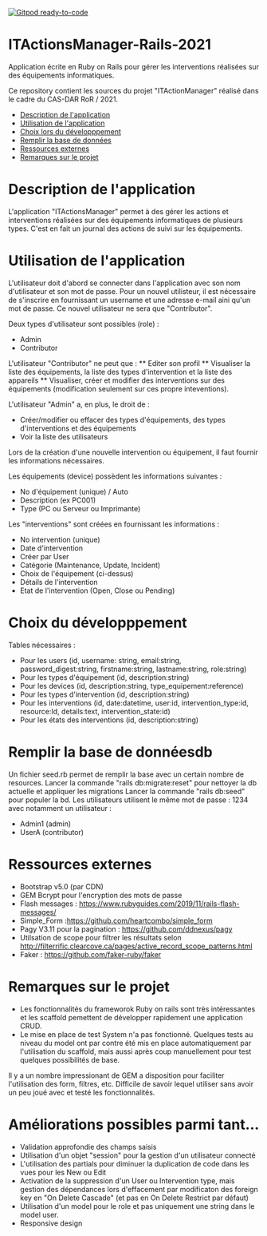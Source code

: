 [![Gitpod ready-to-code](https://img.shields.io/badge/Gitpod-ready--to--code-blue?logo=gitpod)](https://gitpod.io/#https://github.com/jefschaerz/ITActionsManager-Rails-2021.git)

# ITActionsManager-Rails-2021
Application écrite en Ruby on Rails pour gérer les interventions réalisées sur des équipements informatiques.

<a name="top"></a>
Ce repository contient les sources du projet "ITActionManager" réalisé dans le cadre du CAS-DAR RoR / 2021.

- [Description de l'application](#description-application)
- [Utilisation de l'application](#utilisation-application)
- [Choix lors du développpement](#choix-developpement)
- [Remplir la base de données](#remplir-db)
- [Ressources externes](#ressources-externes)
- [Remarques sur le projet](#remarques-projet)

<a name="description-application"></a>
# Description de l'application
L'application "ITActionsManager" permet à des gérer les actions et interventions réalisées sur des équipements informatiques de plusieurs types. 
C'est en fait un journal des actions de suivi sur les équipements.

<a name="utilisation-application"></a>
# Utilisation de l'application
L'utilisateur doit d'abord se connecter dans l'application avec son nom d'utilisateur et son mot de passe. 
Pour un nouvel utilisteur, il est nécessaire de s'inscrire en fournissant un username et une adresse e-mail aini qu'un mot de passe.
Ce nouvel utilisateur ne sera que "Contributor".

Deux types d'utilisateur sont possibles (role) :
* Admin
* Contributor 

L'utilisateur "Contributor" ne peut que :
** Editer son profil
** Visualiser la liste des équipements, la liste des types d'intervention et la liste des appareils
** Visualiser, créer et modifier des interventions sur des équipements (modification seulement sur ces propre inteventions).

L'utilisateur "Admin" a, en plus, le droit de  :
* Créer/modifier ou effacer des types d'équipements, des types d'interventions et des équipements
* Voir la liste des utilisateurs

Lors de la création d'une nouvelle intervention ou équipement, il faut fournir les informations nécessaires.

Les équipements (device) possèdent les informations suivantes :
* No d'équipement (unique) / Auto
* Description (ex PC001)
* Type (PC ou Serveur ou Imprimante)

Les "interventions" sont créées en fournissant les informations :
* No intervention (unique)
* Date d'intervention
* Créer par User
* Catégorie (Maintenance, Update, Incident)
* Choix de l'équipement (ci-dessus)
* Détails de l'intervention
* Etat de l'intervention (Open, Close ou Pending)

<a name="choix-developpementn"></a>
# Choix du développpement
Tables nécessaires :
* Pour les users (id, username: string, email:string, password_digest:string, firstname:string, lastname:string, role:string)
* Pour les types d'équipement (id, description:string)
* Pour les devices (id, description:string, type_equipement:reference)
* Pour les types d'intervention (id, description:string)
* Pour les interventions (id, date:datetime, user:id, intervention_type:id, resource:Id, details:text, intervention_state:id)
* Pour les états des interventions (id, description:string)

<a name="remplir-db"></a>
# Remplir la base de donnéesdb
Un fichier seed.rb permet de remplir la base avec un certain nombre de resources.
Lancer la commande "rails db:migrate:reset" pour nettoyer la db actuelle et appliquer les migrations
Lancer la commande "rails db:seed" pour populer la bd.
Les utilisateurs utilisent le même mot de passe : 1234 avec notamment un utilisateur :
* Admin1 (admin)
* UserA (contributor)


<a name="ressources-externes"></a>
# Ressources externes
* Bootstrap v5.0 (par CDN) 
* GEM Bcrypt pour l'encryption des mots de passe
* Flash messages : https://www.rubyguides.com/2019/11/rails-flash-messages/
* Simple_Form :https://github.com/heartcombo/simple_form
* Pagy V3.11 pour la pagination : https://github.com/ddnexus/pagy
* Utilsation de scope pour filtrer les résultats selon http://filterrific.clearcove.ca/pages/active_record_scope_patterns.html
* Faker : https://github.com/faker-ruby/faker

<a name="remarques-projet"></a>
# Remarques sur le projet
* Les fonctionnalités du frameworok Ruby on rails sont très intéressantes et les scaffold pemettent de développer rapidement une application CRUD.
* Le mise en place de test System n'a pas fonctionné. Quelques tests au niveau du model ont par contre été mis en place automatiquement par l'utilisation du scaffold,
mais aussi après coup manuellement pour test quelques possibilités de base.

Il y a un nombre impressionant de GEM a disposition pour faciliter l'utilisation des form, filtres, etc.
Difficile de savoir lequel utiliser sans avoir un peu joué avec et testé les fonctionnalités.

<a name="Améliorations possibles"></a>
# Améliorations possibles parmi tant...
* Validation approfondie des champs saisis 
* Utilisation d'un objet "session" pour la gestion d'un utilisateur connecté
* L'utilisation des partials pour diminuer la duplication de code dans les vues pour les New ou Edit
* Activation de la suppression d'un User ou Intervention type, mais gestion des dépendances lors d'effacement par modificaton des foreign key en "On Delete Cascade" (et pas en On Delete Restrict par défaut)
* Utilisation d'un model pour le role et pas uniquement une string dans le model user.
* Responsive design